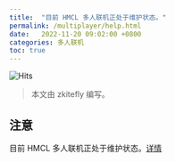 ```yaml
---
title:  "目前 HMCL 多人联机正处于维护状态。"
permalink: /multiplayer/help.html
date:   2022-11-20 09:02:00 +0800
categories: 多人联机
toc: true
---
```


![Hits](https://hits.zkitefly.eu.org/?tag=https%3A%2F%2Fdocs.hmcl.net%2Fmultiplayer%2Fhelp.html)

> 本文由 zkitefly 编写。

## 注意

目前 HMCL 多人联机正处于维护状态。[详情](https://hmcl.huangyuhui.net/api/redirect/multiplayer-migrate)
